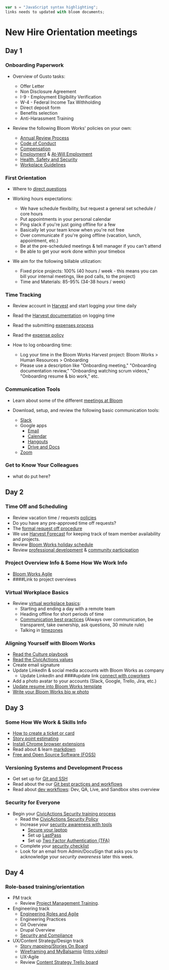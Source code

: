 ```javascript
var s = "JavaScript syntax highlighting";
links needs to updated with bloom documents;
```

# New Hire Orientation meetings

## Day 1

### Onboarding Paperwork

- Overview of Gusto tasks:

  - Offer Letter
  - Non Disclosure Agreement
  - I-9 - Employment Eligibility Verification
  - W-4 - Federal Income Tax Withholding
  - Direct deposit form
  - Benefits selection
  - Anti-Harassment Training

- Review the following Bloom Works' policies on your own:
  - [Annual Review Process](../../030-policies/annual-review-process.md)
  - [Code of Conduct](../../030-policies/code-of-conduct.md)
  - [Compensation](../../040-employee-handbook-us/compensation.md)
  - [Employment](../../040-employee-handbook-us/employment.md) & [At-Will Employment](../../030-policies/leaving-civicactions.md)
  - [Health, Safety and Security](../../030-policies/health-safety-security.md)
  - [Workplace Guidelines](../../030-policies/workplace-guidelines.md)

### First Orientation

- Where to [direct questions](../../020-about-us/general-contacts-and-listservs.md)

- Working hours expectations:
  - We have schedule flexibility, but request a general set schedule / core hours
  - Put appointments in your personal calendar
  - Ping slack if you're just going offline for a few
  - Basically let your team know when you're not free
  - Over communicate if you're going offline (vacation, lunch, appointment, etc.)
  - Be at the pre-scheduled meetings & tell manager if you can't attend
  - Be able to get your work done within your timebox
- We aim for the following billable utilization:
  - Fixed price projects: 100% (40 hours / week - this means you can bill your internal meetings, like pod calls, to the project)
  - Time and Materials: 85-95% (34-38 hours / week)

### Time Tracking

- Review account in [Harvest](../../050-how-we-work/tools/harvest.md) and start logging your time daily

- Read the [Harvest documentation](../../050-how-we-work/tools/harvest.md#logging-time) on logging time

- Read the submitting [expenses process](../../050-how-we-work/tools/harvest.md#tracking-expenses)

- Read the [expense policy](../../030-policies/expenses.md)

- How to log onboarding time:
  - Log your time in the Bloom Works Harvest project: Bloom Works > Human Resources > Onboarding
  - Please use a description like "Onboarding meeting," "Onboarding documentation review," "Onboarding watching scrum videos," "Onboarding resume & bio work," etc.

### Communication Tools

- Learn about some of the different [meetings at Bloom](meetings-and-meeting-tools.md)
- Download, setup, and review the following basic communication tools:

  - [Slack](../../050-how-we-work/tools/slack.md)
  - Google apps
    - [Email](../../050-how-we-work/tools/email.md)
    - [Calendar](../../050-how-we-work/tools/google-calendar.md)
    - [Hangouts](../../050-how-we-work/tools/google-hangouts.md)
    - [Drive and Docs](../../050-how-we-work/tools/google-docs.md)
  - [Zoom](../../050-how-we-work/tools/zoom.md)

### Get to Know Your Colleagues

- what do put here? 

## Day 2

### Time Off and Scheduling

- Review vacation time / requests [policies](../../040-employee-handbook-us/benefits-and-holidays.md)
- Do you have any pre-approved time off requests?
- The [formal request off procedure](../../040-employee-handbook-us/benefits-and-holidays.md#notice-scheduling-and-approval-of-time-off)
- We use [Harvest Forecast](../../050-how-we-work/tools/harvest-forecast.md) for keeping track of team member availability and projects.
- Review [Bloom Works holiday schedule](../../040-employee-handbook-us/benefits-and-holidays.md#holidays)
- Review [professional development](../../030-policies/prodev.md) & [community participation](../../030-policies/community-participation.md)

### Project Overview Info & Some How We Work Info

- [Bloom Works Agile](../../050-how-we-work/agile-overview.md)
- ####Link to project overviews

### Virtual Workplace Basics

- Review [virtual workplace basics](../../050-how-we-work/virtual-workplace-basics.md):
  - Starting and ending a day with a remote team
  - Heading offline for short periods of time
  - [Communication best practices](../../050-how-we-work/virtual-workplace-basics.md#communication-best-practices) (Always over communication, be transparent, take ownership, ask questions, 30 minute rule)
  - Talking in [timezones](../../050-how-we-work/virtual-workplace-basics.md#talking-time-zones)

### Aligning Yourself with Bloom Works

- [Read the Culture playbook](../../020-about-us/culture.md)
- [Read the CivicActions values](https://civicactions.com/values/)
- Create email signature
- Update LinkedIn & social media accounts with Bloom Works as company
  - Update LinkedIn and ####update link [connect with coworkers](https://www.linkedin.com/company/54684)
- Add a photo avatar to your accounts (Slack, Google, Trello, Jira, etc.)
- [Update resume into Bloom Works template](../team-resume-instructions.md)
- [Write your Bloom Works bio w photo](../civicactions-bio-instructions.md)

## Day 3

### Some How We Work & Skills Info

- [How to create a ticket or card](../../050-how-we-work/tools/tickets-cards.md)
- [Story point estimating](../../050-how-we-work/tools/storypoints.md)
- [Install Chrome browser extensions](../../050-how-we-work/tools/browserextensions.md)
- Read about & learn [markdown](../../050-how-we-work/tools/markdown.md)
- [Free and Open Source Software (FOSS)](intro-open-source.md)

### Versioning Systems and Development Process

- Get set up for [Git and SSH](git-ssh.md)
- Read about the our [Git best practices and workflows](../../060-engineering/git.md)
- Read about [dev workflows](../../060-engineering/dev-environments.md): Dev, QA, Live, and Sandbox sites overview

### Security for Everyone

- Begin your [CivicActions Security training process](./security-training.md)
  - Read the [CivicActions Security Policy](../../030-policies/security.md)
  - Increase your [security awareness with tools](../../100-security/awareness.md)
    - [Secure your laptop](../../100-security/awareness.md#securing-your-laptop)
    - Set up [LastPass](../../100-security/awareness.md#lastpass)
    - Set up [Two Factor Authentication (TFA)](../../100-security/awareness.md#use-two-factor-or-2-step-authentication-tfa-2fa)
  - Complete your [security checklist](https://docs.google.com/a/civicactions.net/spreadsheets/d/1t_LgXdkCNRzr5p36CV-cdzL8kJmUq_mHlsHWtMLm-Qg/edit?usp=sharing)
  - Look for an email from Admin/DocuSign that asks you to acknowledge your _security awareness_ later this week.

## Day 4

### Role-based training/orientation

- PM track
  - Review [Project Management Training](../../070-project-management/pm-training.md).
- Engineering track
  - [Engineering Roles and Agile](../../060-engineering/engineering-roles.md)
  - Engineering Practices
  - Git Overview
  - Drupal Overview
  - [Security and Compliance](../../060-engineering/security-compliance.md)
- UX/Content Strategy/Design track
  - [Story mapping/Stories On Board](../../110-ux/services/research/story-mapping-guide.md)
  - [Wireframing and MyBalsamiq](../../110-ux/services/design/wireframing-guide.md) ([Intro video](https://www.youtube.com/watch?v=VPzsMdqZKFE))
  - UX-Agile
  - Review [Content Strategy Trello board](https://trello.com/b/jQYVkRqG/content-strategy-products)
